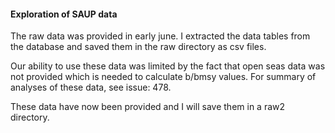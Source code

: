#### Exploration of SAUP data
The raw data was provided in early june.  I extracted the data tables from the database and saved them in the raw directory as csv files.

Our ability to use these data was limited by the fact that open seas data was not provided which is needed to calculate b/bmsy values.  For summary of analyses of these data, see issue: 478. 

These data have now been provided and I will save them in a raw2 directory.
